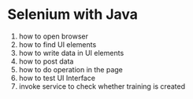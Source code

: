 # Selenium with Java
1. how to open browser
2. how to find UI elements
3. how to write data in UI elements
4. how to post data
5. how to do operation in the page
6. how to test UI Interface
7. invoke service to check whether training is created
